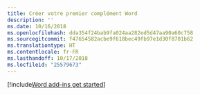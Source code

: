 ```yaml
---
title: Créer votre premier complément Word
description: ''
ms.date: 10/16/2018
ms.openlocfilehash: dda354f24bab9fa024aa282ed5d47aa90a60c758
ms.sourcegitcommit: f47654582acbe9f618bec49fb97e1d30f8701b62
ms.translationtype: HT
ms.contentlocale: fr-FR
ms.lasthandoff: 10/17/2018
ms.locfileid: "25579673"
---
```

[!include[Word add-ins get started](../includes/file-get-started-word.md)]